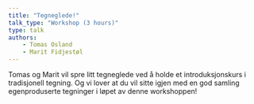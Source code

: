 ```yaml
---
title: "Tegneglede!"
talk_type: "Workshop (3 hours)"
type: talk
authors:
    - Tomas Osland
    - Marit Fidjestøl
---
```

Tomas og Marit vil spre litt tegneglede ved å holde et introduksjonskurs i tradisjonell tegning. 
Og vi lover at du vil sitte igjen med en god samling egenproduserte tegninger i løpet av denne workshoppen!